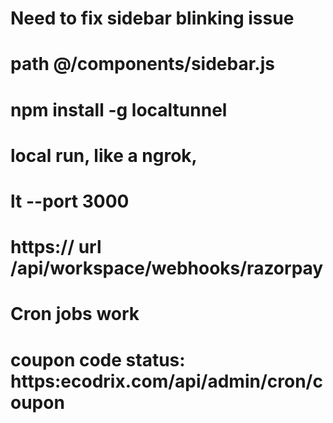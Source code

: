 # Need to fix sidebar blinking issue

# path @/components/sidebar.js

# npm install -g localtunnel

# local run, like a ngrok,

# lt --port 3000

# https:// url /api/workspace/webhooks/razorpay

# Cron jobs work

# coupon code status: https:ecodrix.com/api/admin/cron/coupon
